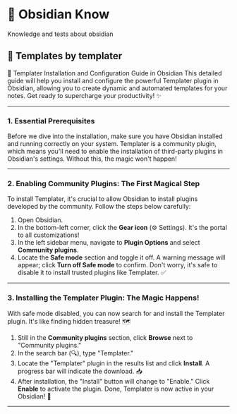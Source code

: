 # 💜 Obsidian Know

Knowledge and tests about obsidian

## 📃 Templates by templater

🚀 Templater Installation and Configuration Guide in Obsidian
This detailed guide will help you install and configure the powerful Templater plugin in Obsidian, allowing you to create dynamic and automated templates for your notes. Get ready to supercharge your productivity! ✨

---

### 1. Essential Prerequisites
Before we dive into the installation, make sure you have Obsidian installed and running correctly on your system. Templater is a community plugin, which means you'll need to enable the installation of third-party plugins in Obsidian's settings. Without this, the magic won't happen!

---

### 2. Enabling Community Plugins: The First Magical Step
To install Templater, it's crucial to allow Obsidian to install plugins developed by the community. Follow the steps below carefully:

1.  Open Obsidian.
2.  In the bottom-left corner, click the **Gear icon** (⚙️ Settings). It's the portal to all customizations!
3.  In the left sidebar menu, navigate to **Plugin Options** and select **Community plugins**.
4.  Locate the **Safe mode** section and toggle it off. A warning message will appear; click **Turn off Safe mode** to confirm. Don't worry, it's safe to disable it to install trusted plugins like Templater. ✅

---

### 3. Installing the Templater Plugin: The Magic Happens!
With safe mode disabled, you can now search for and install the Templater plugin. It's like finding hidden treasure! 🗺

1.  Still in the **Community plugins** section, click **Browse** next to "Community plugins."
2.  In the search bar (🔍), type "Templater."
3.  Locate the "Templater" plugin in the results list and click **Install**. A progress bar will indicate the download. 📥
4.  After installation, the "Install" button will change to "Enable." Click **Enable** to activate the plugin. Done, Templater is now active in your Obsidian! 🎉

---
